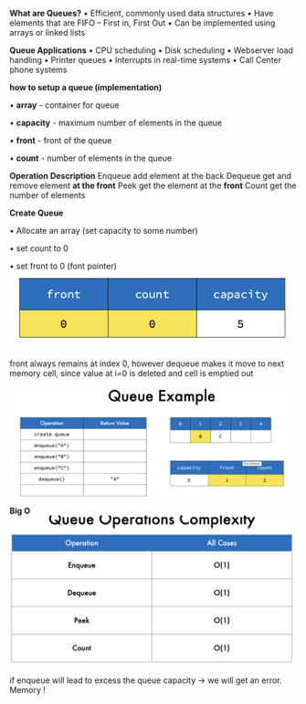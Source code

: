 __What are Queues?__
• Efficient, commonly used data structures
• Have elements that are FIFO – First in, First Out
• Can be implemented using arrays or linked lists

__Queue Applications__
• CPU scheduling
• Disk scheduling
• Webserver load handling
• Printer queues
• Interrupts in real-time systems
• Call Center phone systems


__how to setup a queue (implementation)__

• __array__ - container for queue

• __capacity__ - maximum number of elements in the queue

• __front__ - front of the queue

• __count__ - number of elements in the queue


__Operation Description__
Enqueue add element at the back
Dequeue get and remove element __at the front__
Peek get the element at the __front__
Count get the number of elements


**Create Queue**

• Allocate an array (set capacity to some number)

• set count to 0

• set front to 0 (font pointer)
![alt text](image-5.png)


front always remains at index 0, however dequeue makes it move to next memory cell, since
value at i=0 is deleted and cell is emptied out

![alt text](image-6.png)

**Big O**
![alt text](image-7.png)

if enqueue will lead to excess the queue capacity -> we will get an error. Memory !
